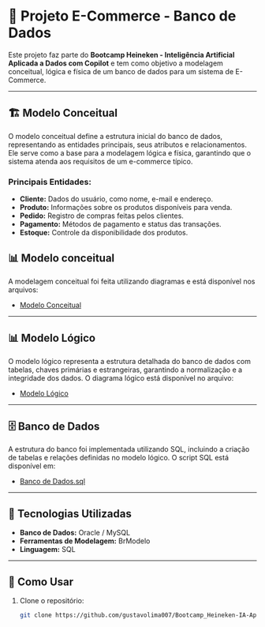 # 📌 Projeto E-Commerce - Banco de Dados

Este projeto faz parte do **Bootcamp Heineken - Inteligência Artificial Aplicada a Dados com Copilot** e tem como objetivo a modelagem conceitual, lógica e física de um banco de dados para um sistema de E-Commerce.

---

## 🏗️ Modelo Conceitual  

O modelo conceitual define a estrutura inicial do banco de dados, representando as entidades principais, seus atributos e relacionamentos. Ele serve como a base para a modelagem lógica e física, garantindo que o sistema atenda aos requisitos de um e-commerce típico.

### **Principais Entidades:**  
- **Cliente:** Dados do usuário, como nome, e-mail e endereço.  
- **Produto:** Informações sobre os produtos disponíveis para venda.  
- **Pedido:** Registro de compras feitas pelos clientes.  
- **Pagamento:** Métodos de pagamento e status das transações.  
- **Estoque:** Controle da disponibilidade dos produtos.  

## 📊 Modelo conceitual  

A modelagem conceitual foi feita utilizando diagramas e está disponível nos arquivos:  

- [Modelo Conceitual](https://github.com/gustavolima007/Bootcamp_Heineken-IA-Aplicada-a-Dados-com-Copilot/blob/main/Banco%20de%20dados/Projeto%20Conceitual%20de%20Banco%20de%20Dados%20%E2%80%93%20E-COMMERCE/Modelo%20conceitual.png)  

---

## 📊 Modelo Lógico  

O modelo lógico representa a estrutura detalhada do banco de dados com tabelas, chaves primárias e estrangeiras, garantindo a normalização e a integridade dos dados. O diagrama lógico está disponível no arquivo:  
- [Modelo Lógico](https://github.com/gustavolima007/Bootcamp_Heineken-IA-Aplicada-a-Dados-com-Copilot/blob/main/Banco%20de%20dados/Projeto%20Conceitual%20de%20Banco%20de%20Dados%20%E2%80%93%20E-COMMERCE/Modelo%20Logico.png)  


---

## 🗄️ Banco de Dados  

A estrutura do banco foi implementada utilizando SQL, incluindo a criação de tabelas e relações definidas no modelo lógico. O script SQL está disponível em:  
- [Banco de Dados.sql](https://github.com/gustavolima007/Bootcamp_Heineken-IA-Aplicada-a-Dados-com-Copilot/blob/main/Banco%20de%20dados/Projeto%20Conceitual%20de%20Banco%20de%20Dados%20%E2%80%93%20E-COMMERCE/Banco%20de%20dados.sql)  

---

## 🚀 Tecnologias Utilizadas  

- **Banco de Dados:** Oracle / MySQL  
- **Ferramentas de Modelagem:** BrModelo
- **Linguagem:** SQL  

---

## 📌 Como Usar  

1. Clone o repositório:  
   ```bash
   git clone https://github.com/gustavolima007/Bootcamp_Heineken-IA-Aplicada-a-Dados-com-Copilot.git
